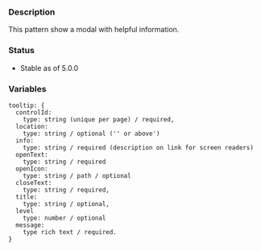 ### Description
This pattern show a modal with helpful information.

### Status
* Stable as of 5.0.0

### Variables
~~~
tooltip: {
  controlId: 
    type: string (unique per page) / required,
  location: 
    type: string / optional ('' or above')
  info: 
    type: string / required (description on link for screen readers)
  openText: 
    type: string / required
  openIcon: 
    type: string / path / optional
  closeText: 
    type: string / required,
  title: 
    type: string / optional,
  level
    type: number / optional
  message: 
    type rich text / required. 
}
~~~
